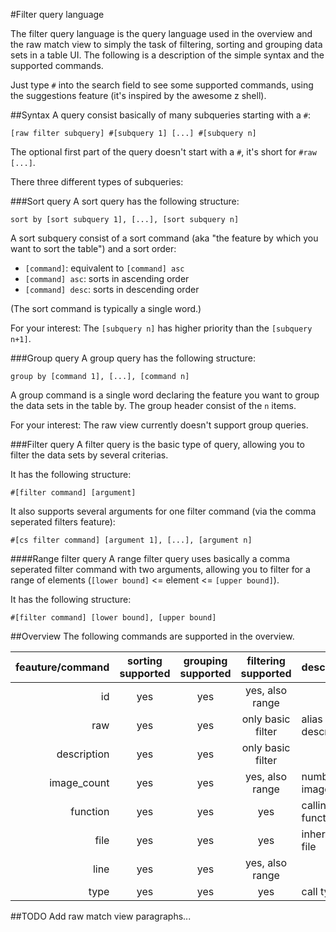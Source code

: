 #Filter query language

The filter query language is the query language used in the overview and the raw match view to simply the task of filtering, sorting and grouping data sets in a table UI.
The following is a description of the simple syntax and the supported commands.

Just type `#` into the search field to see some supported commands, using the suggestions feature (it's inspired by the awesome z shell).

##Syntax
A query consist basically of many subqueries starting with a `#`:

`[raw filter subquery] #[subquery 1] [...] #[subquery n]`

The optional first part of the query doesn't start with a `#`, it's short for `#raw [...]`.


There three different types of subqueries:

###Sort query
A sort query has the following structure:

`sort by [sort subquery 1], [...], [sort subquery n]`

A sort subquery consist of a sort command (aka "the feature by which you want to sort the table") and a sort order:
- `[command]`: equivalent to `[command] asc`
- `[command] asc`: sorts in ascending order
- `[command] desc`: sorts in descending order

(The sort command is typically a single word.)

For your interest: The `[subquery n]` has higher priority than the `[subquery n+1]`. 

###Group query
A group query has the following structure:

`group by [command 1], [...], [command n]`

A group command is a single word declaring the feature you want to group the data sets in the table by.
The group header consist of the `n` items.

For your interest: The raw view currently doesn't support group queries.

###Filter query
A filter query is the basic type of query, allowing you to filter the data sets by several criterias.

It has the following structure:

`#[filter command] [argument]`

It also supports several arguments for one filter command (via the comma seperated filters feature):

`#[cs filter command] [argument 1], [...], [argument n]`


####Range filter query
A range filter query uses basically a comma seperated filter command with two arguments, allowing you to
filter for a range of elements (`[lower bound]` <= element <= `[upper bound]`).

It has the following structure:

`#[filter command] [lower bound], [upper bound]`



##Overview
The following commands are supported in the overview.

feauture/command | sorting supported | grouping supported | filtering supported | description
----------------:|:-----------------:|:------------------:|:-------------------:|:---------------------
id               | yes               | yes                | yes, also range     |
raw              | yes               | yes                | only basic filter   | alias for description
description      | yes               | yes                | only basic filter   |
image_count      | yes               | yes                | yes, also range     | number of images
function         | yes               | yes                | yes                 | calling function
file             | yes               | yes                | yes                 | inheriting file
line             | yes               | yes                | yes, also range     |
type             | yes               | yes                | yes                 | call type   
            

##TODO
Add raw match view paragraphs... 
